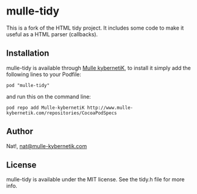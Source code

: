 # mulle-tidy

This is a fork of the HTML tidy project. It includes some code to make it useful as a HTML parser (callbacks).


## Installation

mulle-tidy is available through [Mulle kybernetiK](http://www.mulle-kybernetik.com), to install
it simply add the following lines to your Podfile:

    pod "mulle-tidy"

and run this on the command line:

    pod repo add Mulle-kybernetiK http://www.mulle-kybernetik.com/repositories/CocoaPodSpecs

## Author

Nat!, nat@mulle-kybernetik.com

## License

mulle-tidy is available under the MIT license. See the tidy.h file for more info.

